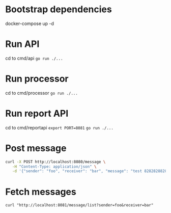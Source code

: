 # Bootstrap dependencies
docker-compose up -d

# Run API
cd to cmd/api
`go run ./...`

# Run processor
cd to cmd/processor
`go run ./...`

# Run report API
cd to cmd/reportapi
`export PORT=8081`
`go run ./...`

# Post message
```bash
curl -X POST http://localhost:8080/message \
   -H "Content-Type: application/json" \
   -d '{"sender": "foo", "receiver": "bar", "message": "test 82828288282"}'
```

# Fetch messages
`curl "http://localhost:8081/message/list?sender=foo&receiver=bar"`
